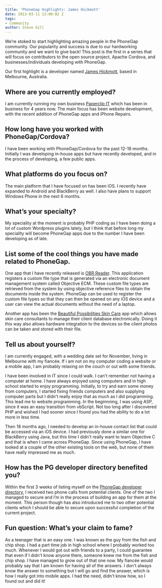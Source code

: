 ```yaml
---
title: 'PhoneGap Highlights: James Hickmott'
date: 2013-03-11 13:00:02 Z
tags:
- Community
author: Steve Gill
---
```


We’re stoked to start highlighting amazing people in the PhoneGap community. Our popularity and success is due to our hardworking community and we want to give back!  This post is the first in a series that will focus on contributors to the open source project, Apache Cordova, and businesses/individuals developing with PhoneGap.

Our first highlight is a developer named [James Hickmott](https://twitter.com/JamesWHickmott), based in Melbourne, Australia.

## Where are you currently employed?

I am currently running my own business [Paperclip IT](http://www.paperclipit.com.au/) which has been in business for 4 years now. The main focus has been website development, with the recent addition of PhoneGap apps and iPhone Repairs.

## How long have you worked with PhoneGap/Cordova?

I have been working with PhoneGap/Cordova for the past 12-18 months. Initially I was developing in-house apps but have recently developed, and in the process of developing, a few public apps.

## What platforms do you focus on?

The main platform that I have focused on has been iOS. I recently have expanded to Android and BlackBerry as well. I also have plans to support Windows Phone in the next 6 months.

## What’s your specialty?

My speciality at the moment is probably PHP coding as I have been doing a lot of custom Wordpress plugins lately, but I think that before long my speciality will become PhoneGap apps due to the number I have been developing as of late.

## List some of the cool things you have made related to PhoneGap.

One app that I have recently released is [OBR Reader](http://phonegap.com/app/obr-reader/). This application registers a custom file type that is generated via an electronic document management system called Objective ECM. These custom file types are retrieved from the system by using objective reference files to obtain the documents inside the system. PhoneGap can be used to register the custom file types so that they can then be opened on any iOS device and a user can view the actual documents without the need of a laptop.

Another app has been the [Beautiful Possibilities Skin Care](http://phonegap.com/app/beautiful-possibilities-skin-care/) app which allows skin care consultants to manage their client database electronically. Doing it this way also allows hardware integration to the devices so the client photos can be taken and stored with their file.

## Tell us about yourself?

I am currently engaged, with a wedding date set for November, living in Melbourne with my fiancée. If i am not on my computer coding a website or a mobile app, I am probably relaxing on the couch or out with some friends.

I have been involved in IT since I could walk. I can't remember not having a computer at home. I have always enjoyed using computers and in high school started to enjoy programming. Initially, to try and earn some money from computers, I started fixing friends computers and also supplying computer parts but I didn't really enjoy that as much as I did programming. This lead me to website programming. In the beginnning, I was using ASP, since it was an easy transition from vbScript. Not too long after I discovered PHP and wished I had sooner since I found you had the ability to do a lot more in less time.

Then 18 months ago, I needed to develop an in-house contact list that could be accessed via an iOS device. I had previously done a similar one for BlackBerry using Java, but this time I didn't really want to learn Objective C and that is when I came across PhoneGap. Since using PhoneGap, I have looked at a couple of the other existing tools on the web, but none of them have really impressed me as much.

## How has the PG developer directory benefited you?

Within the first 3 weeks of listing myself on the [PhoneGap developer directory](http://people.phonegap.com/), I received two phone calls from potential clients. One of the two I managed to secure and I’m in the process of building an app for them at the moment. This person though has also introduced me to two other potential clients which I should be able to secure upon successful completion of the current project.

## Fun question: What’s your claim to fame?

As a teenager that is an easy one. I was known as the guy from the fish and chip shop. I had a part time job in high school where I probably worked too much. Whenever I would got out with friends to a party, I could guarantee that even if I didn't know anyone there, someone knew me from the fish and chip shop. I have managed to grow out of that one now. My fiancée would probably say that I am known for having all of the answers. I don't always know the answer to something but I will go and find the answer, which is how I really got into mobile apps. I had the need, didn't know how, so I found out and did it!
